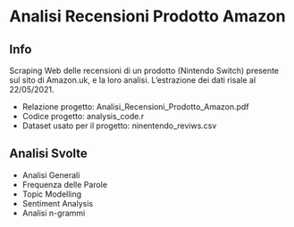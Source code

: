 # Analisi Recensioni Prodotto Amazon

## Info
Scraping Web delle recensioni di un prodotto (Nintendo Switch) presente sul sito di Amazon.uk, e la loro analisi. 
L’estrazione dei dati risale al 22/05/2021.

* Relazione progetto: Analisi_Recensioni_Prodotto_Amazon.pdf 
* Codice progetto: analysis_code.r
* Dataset usato per il progetto: ninentendo_reviws.csv

## Analisi Svolte
* Analisi Generali
* Frequenza delle Parole
* Topic Modelling
* Sentiment Analysis
* Analisi n-grammi







